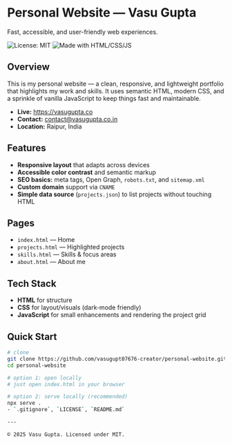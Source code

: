 # Personal Website — Vasu Gupta

Fast, accessible, and user-friendly web experiences.

![License: MIT](https://img.shields.io/badge/License-MIT-success)
![Made with HTML/CSS/JS](https://img.shields.io/badge/Made%20with-HTML%20|%20CSS%20|%20JS-informational)

## Overview
This is my personal website — a clean, responsive, and lightweight portfolio that highlights my work and skills. It uses semantic HTML, modern CSS, and a sprinkle of vanilla JavaScript to keep things fast and maintainable.

- **Live:** https://vasugupta.co  
- **Contact:** contact@vasugupta.co.in  
- **Location:** Raipur, India

## Features
- **Responsive layout** that adapts across devices
- **Accessible color contrast** and semantic markup
- **SEO basics:** meta tags, Open Graph, `robots.txt`, and `sitemap.xml`
- **Custom domain** support via `CNAME`
- **Simple data source** (`projects.json`) to list projects without touching HTML

## Pages
- `index.html` — Home
- `projects.html` — Highlighted projects
- `skills.html` — Skills & focus areas
- `about.html` — About me

## Tech Stack
- **HTML** for structure  
- **CSS** for layout/visuals (dark-mode friendly)  
- **JavaScript** for small enhancements and rendering the project grid

## Quick Start
```bash
# clone
git clone https://github.com/vasugupt07676-creator/personal-website.git
cd personal-website

# option 1: open locally
# just open index.html in your browser

# option 2: serve locally (recommended)
npx serve .
- `.gitignore`, `LICENSE`, `README.md`

---

© 2025 Vasu Gupta. Licensed under MIT.

